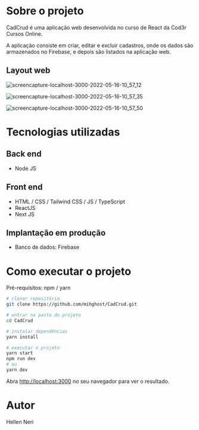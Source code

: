 

# Sobre o projeto

CadCrud é uma aplicação web desenvolvida no curso de React da Cod3r Cursos Online.

A aplicação consiste em criar, editar e excluir cadastros, onde os dados são armazenados no Firebase, e depois são listados na aplicação web.


## Layout web

![screencapture-localhost-3000-2022-05-16-10_57_12](https://user-images.githubusercontent.com/71938648/168609722-0108d754-6c2b-41d4-8114-058a0d6ed29d.png)

![screencapture-localhost-3000-2022-05-16-10_57_35](https://user-images.githubusercontent.com/71938648/168609732-6c3b2928-c18c-407d-8c0a-1bfc314b6fb6.png)

![screencapture-localhost-3000-2022-05-16-10_57_50](https://user-images.githubusercontent.com/71938648/168609744-90c4e1cf-d364-447e-a29a-80a467068a7f.png)


# Tecnologias utilizadas
## Back end
- Node JS

## Front end
- HTML / CSS / Tailwind CSS / JS / TypeScript
- ReactJS
- Next JS

## Implantação em produção

- Banco de dados: Firebase

# Como executar o projeto

Pré-requisitos: npm / yarn


```bash
# clonar repositório
git clone https://github.com/mihghost/CadCrud.git

# entrar na pasta do projeto
cd CadCrud

# instalar dependências
yarn install

# executar o projeto
yarn start
npm run dev
# ou
yarn dev
```
Abra [http://localhost:3000](http://localhost:3000) no seu navegador para ver o resultado.

# Autor

Hellen Neri


